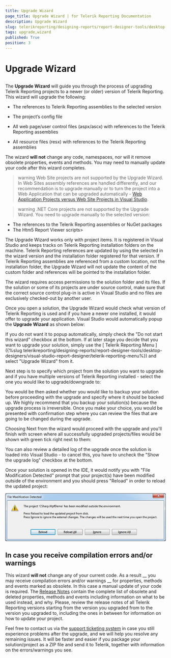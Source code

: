 ```yaml
---
title: Upgrade Wizard
page_title: Upgrade Wizard | for Telerik Reporting Documentation
description: Upgrade Wizard
slug: telerikreporting/designing-reports/report-designer-tools/desktop-designers/visual-studio-report-designer/upgrade-wizard
tags: upgrade,wizard
published: True
position: 3
---
```


# Upgrade Wizard



## 

The __Upgrade Wizard__ will guide you through the process of upgrading Telerik Reporting projects to a newer           (or older) version of Telerik Reporting. This wizard will upgrade the following:         

* The references to Telerik Reporting assemblies to the selected version

* The project’s config file

* All web page/user control files (aspx/ascx) with references to the Telerik Reporting assemblies

* All resource files (resx) with references to the Telerik Reporting assemblies

The wizard __will not__ change any code, namespaces, nor will it remove obsolete properties, events           and methods. You may need to manually update your code after this wizard completes.         

>warning Web Site projects are not supported by the Upgrade Wizard. In Web Sites assembly references are handled differently,             and our recommendation is to upgrade manually or to turn the project into a Web Application that can be upgraded automatically - [Web Application Projects versus Web Site Projects in Visual Studio](https://msdn.microsoft.com/en-us/library/dd547590(v=vs.110).aspx).           


>warning .NET Core projects are not supported by the Upgrade Wizard. You need to upgrade manually to the selected version:           
* The references to the Telerik Reporting assemblies or NuGet packages
* The Htm5 Report Viewer scripts>


The Upgrade Wizard works only with project items. It is registered in Visual Studio and keeps tracks on Telerik Reporting installation folders on the machine.           Telerik Reporting references are updated by using the selected in the wizard version and the installation folder registered for that version.           If Telerik Reporting assemblies are referenced from a custom location, not the installation folder,           the Upgrade Wizard will not update the content of the custom folder and references will be pointed to the installation folder.         

The wizard requires access permissions to the solution folder and its files. If the solution or some of its projects are           under source control, make sure that the correct source control plug-in is active in Visual Studio and no files are exclusively           checked-out by another user.         

Once you open a solution, the Upgrade Wizard would check what version of Telerik Reporting is used and if you have a newer one           installed, it would offer to upgrade your application. Visual Studio would automatically popup the __Upgrade Wizard__           as shown below:         



If you do not want it to popup automatically, simply check the "Do not start this wizard" checkbox at the bottom. If at later           stage you decide that you want to upgrade your solution, simply use the [             Telerik             Reporting Menu           ]({%slug telerikreporting/designing-reports/report-designer-tools/desktop-designers/visual-studio-report-designer/telerik-reporting-menu%}) and select "Upgrade Wizard" from it.         

Next step is to specify which project from the solution you want to upgrade and if you have multiple versions of Telerik Reporting           installed - select the one you would like to upgrade/downgrade to:         





You would be then asked whether you would like to backup your solution before proceeding with the upgrade and specify where it           should be backed up. We highly recommend that you backup your solution(s) because the upgrade process is irreversible. Once you           make your choice, you would be presented with confirmation step where you can review the files that are going to be changed           during the upgrade.         





Choosing Next from the wizard would proceed with the upgrade and you'll finish with screen where all           successfully upgraded projects/files would be shown with green tick right next to them:         



You can also review a detailed log of the upgrade once the solution is loaded into Visual Studio - to cancel this, you have to           uncheck the "Show the upgrade log" checkbox at the bottom.         

Once your solution is opened in the IDE, it would notify you with "File Modification Detected" prompt that your project(s) have           been modified outside of the environment and you should press "Reload" in order to reload the updated project:         

  
  ![](images/upgwiz5.png)

## In case you receive compilation errors and/or warnings

This wizard __will not__ change any of your current code. As a result __             you may receive compilation             errors and/or warnings           __ for properties, methods and events marked as obsolete. In this case a manual update of your code           is required. The [Release Notes](http://www.telerik.com/products/reporting/whats-new/release-history.aspx) contain the complete list of obsolete and deleted properties, methods and events including information           on what to be used instead, and why. Please, review the release notes of all Telerik Reporting versions starting from the version you           upgraded from to the version you upgraded to, including the ones in between for information on how to update your project.         

Feel free to contact us via the [support ticketing system](http://www.telerik.com/account/support-tickets/available-support-list.aspx) in case you still experience problems after the upgrade, and we           will help you resolve any remaining issues. It will be faster and easier if you package your solution/project as a ZIP file and           send it to Telerik, together with information on the errors/warnings you see.         
